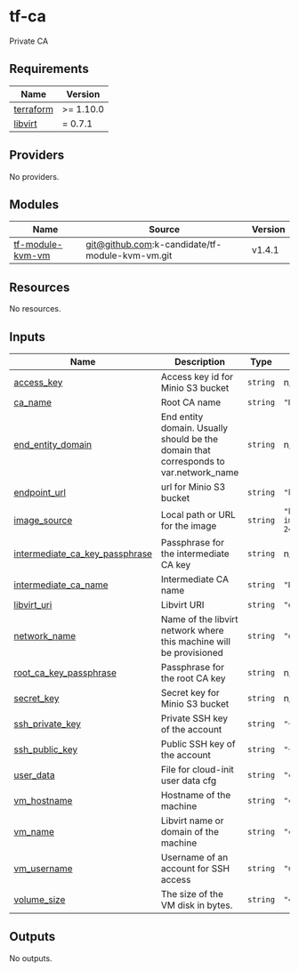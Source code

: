 # tf-ca
Private CA

<!-- BEGIN_TF_DOCS -->
## Requirements

| Name | Version |
|------|---------|
| <a name="requirement_terraform"></a> [terraform](#requirement\_terraform) | >= 1.10.0 |
| <a name="requirement_libvirt"></a> [libvirt](#requirement\_libvirt) | = 0.7.1 |

## Providers

No providers.

## Modules

| Name | Source | Version |
|------|--------|---------|
| <a name="module_tf-module-kvm-vm"></a> [tf-module-kvm-vm](#module\_tf-module-kvm-vm) | git@github.com:k-candidate/tf-module-kvm-vm.git | v1.4.1 |

## Resources

No resources.

## Inputs

| Name | Description | Type | Default | Required |
|------|-------------|------|---------|:--------:|
| <a name="input_access_key"></a> [access\_key](#input\_access\_key) | Access key id for Minio S3 bucket | `string` | n/a | yes |
| <a name="input_ca_name"></a> [ca\_name](#input\_ca\_name) | Root CA name | `string` | `"DevOps Private Root CA"` | no |
| <a name="input_end_entity_domain"></a> [end\_entity\_domain](#input\_end\_entity\_domain) | End entity domain. Usually should be the domain that corresponds to var.network\_name | `string` | n/a | yes |
| <a name="input_endpoint_url"></a> [endpoint\_url](#input\_endpoint\_url) | url for Minio S3 bucket | `string` | `"http://minio.devops.dom:9000"` | no |
| <a name="input_image_source"></a> [image\_source](#input\_image\_source) | Local path or URL for the image | `string` | `"https://cloud-images.ubuntu.com/releases/noble/release/ubuntu-24.04-server-cloudimg-amd64.img"` | no |
| <a name="input_intermediate_ca_key_passphrase"></a> [intermediate\_ca\_key\_passphrase](#input\_intermediate\_ca\_key\_passphrase) | Passphrase for the intermediate CA key | `string` | n/a | yes |
| <a name="input_intermediate_ca_name"></a> [intermediate\_ca\_name](#input\_intermediate\_ca\_name) | Intermediate CA name | `string` | `"DevOps Private Intermediate CA"` | no |
| <a name="input_libvirt_uri"></a> [libvirt\_uri](#input\_libvirt\_uri) | Libvirt URI | `string` | `"qemu:///session"` | no |
| <a name="input_network_name"></a> [network\_name](#input\_network\_name) | Name of the libvirt network where this machine will be provisioned | `string` | `"default"` | no |
| <a name="input_root_ca_key_passphrase"></a> [root\_ca\_key\_passphrase](#input\_root\_ca\_key\_passphrase) | Passphrase for the root CA key | `string` | n/a | yes |
| <a name="input_secret_key"></a> [secret\_key](#input\_secret\_key) | Secret key for Minio S3 bucket | `string` | n/a | yes |
| <a name="input_ssh_private_key"></a> [ssh\_private\_key](#input\_ssh\_private\_key) | Private SSH key of the account | `string` | `"~/.ssh/id_ed25519"` | no |
| <a name="input_ssh_public_key"></a> [ssh\_public\_key](#input\_ssh\_public\_key) | Public SSH key of the account | `string` | `"~/.ssh/id_ed25519.pub"` | no |
| <a name="input_user_data"></a> [user\_data](#input\_user\_data) | File for cloud-init user data cfg | `string` | `"cloud-init/user-data.cfg"` | no |
| <a name="input_vm_hostname"></a> [vm\_hostname](#input\_vm\_hostname) | Hostname of the machine | `string` | `"ca.domain.dom"` | no |
| <a name="input_vm_name"></a> [vm\_name](#input\_vm\_name) | Libvirt name or domain of the machine | `string` | `"ca"` | no |
| <a name="input_vm_username"></a> [vm\_username](#input\_vm\_username) | Username of an account for SSH access | `string` | `"ubuntu"` | no |
| <a name="input_volume_size"></a> [volume\_size](#input\_volume\_size) | The size of the VM disk in bytes. | `string` | `"4294967296"` | no |

## Outputs

No outputs.
<!-- END_TF_DOCS -->